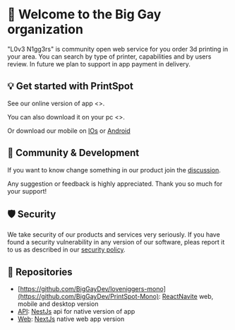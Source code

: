 # 👋 Welcome to the Big Gay organization

"L0v3 N1gg3rs" is community open web service for you order 3d printing in your area. You can search by type of printer, capabilities and by users review. In future we plan to support in app payment in delivery.

## 💡 Get started with PrintSpot

See our online version of app <>.

You can also download it on your pc <>.

Or download our mobile on [IOs]() or [Android]()

## 🥰 Community & Development

If you want to know change something in our product join the [discussion](https://github.com/orgs/BigGayDev/discussions/).

Any suggestion or feedback is highly appreciated. Thank you so much for your support!

## 🛡️ Security

We take security of our products and services very seriously. If you have found a security vulnerability in any version of our software, pleas report it to us as described in our [security policy](https://github.com/BigGayDev/.github/blob/main/SECURITY.md).

## 📂 Repositories

<!-- alphabetical -->
* [https://github.com/BigGayDev/loveniggers-mono](https://github.com/BigGayDev/PrintSpot-Mono): [ReactNavite](https://reactnative.dev/) web, mobile and desktop version
* [API](https://github.com/BigGayDev/PrintSpot-API): [NestJs](https://nestjs.com/) api for native version of app
* [Web](https://github.com/BigGayDev/PrintSpot-Web): [NextJs](https://nextjs.org/) native web app version
